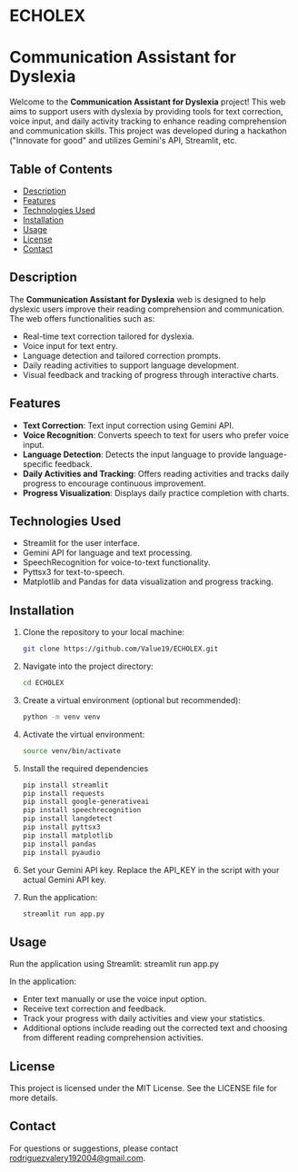 # ECHOLEX
# Communication Assistant for Dyslexia

Welcome to the **Communication Assistant for Dyslexia** project! This web aims to support users with dyslexia by providing tools for text correction, voice input, and daily activity tracking to enhance reading comprehension and communication skills. This project was developed during a hackathon ("Innovate for good" and utilizes Gemini's API, Streamlit, etc.

## Table of Contents
- [Description](#description)
- [Features](#features)
- [Technologies Used](#technologies-used)
- [Installation](#Installation)
- [Usage](#usage)
- [License](#license)
- [Contact](#contact)

## Description
The **Communication Assistant for Dyslexia** web is designed to help dyslexic users improve their reading comprehension and communication. The web offers functionalities such as:

- Real-time text correction tailored for dyslexia.
- Voice input for text entry.
- Language detection and tailored correction prompts.
- Daily reading activities to support language development.
- Visual feedback and tracking of progress through interactive charts.

## Features
- **Text Correction**: Text input correction using Gemini API.
- **Voice Recognition**: Converts speech to text for users who prefer voice input.
- **Language Detection**: Detects the input language to provide language-specific feedback.
- **Daily Activities and Tracking**: Offers reading activities and tracks daily progress to encourage continuous improvement.
- **Progress Visualization**: Displays daily practice completion with charts.

## Technologies Used
- Streamlit for the user interface.
- Gemini API for language and text processing.
- SpeechRecognition for voice-to-text functionality.
- Pyttsx3 for text-to-speech.
- Matplotlib and Pandas for data visualization and progress tracking.
  
## Installation
1. Clone the repository to your local machine:

   ```bash
   git clone https://github.com/Value19/ECHOLEX.git

2. Navigate into the project directory:
   
   ```bash
   cd ECHOLEX
   
4. Create a virtual environment (optional but recommended):
   
   ```bash
   python -m venv venv

5. Activate the virtual environment:
   
   ```bash
   source venv/bin/activate
   
6. Install the required dependencies
   ```bash
   pip install streamlit
   pip install requests
   pip install google-generativeai
   pip install speechrecognition
   pip install langdetect
   pip install pyttsx3
   pip install matplotlib
   pip install pandas
   pip install pyaudio

7. Set your Gemini API key. Replace the API_KEY in the script with your actual Gemini API key.
8. Run the application:
   
   ```bash
   streamlit run app.py


## Usage

Run the application using Streamlit:
streamlit run app.py

In the application:

- Enter text manually or use the voice input option.
- Receive text correction and feedback.
- Track your progress with daily activities and view your statistics.
- Additional options include reading out the corrected text and choosing from different reading comprehension activities.

## License
This project is licensed under the MIT License. See the LICENSE file for more details.

## Contact
For questions or suggestions, please contact rodriguezvalery192004@gmail.com.
